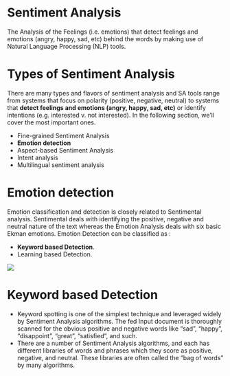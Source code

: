 # Sentiment Analysis
The Analysis of the Feelings (i.e. emotions) that detect feelings and emotions (angry, happy, sad, etc) behind the words by making use of Natural Language Processing (NLP) tools. 

# Types of Sentiment Analysis
There are many types and flavors of sentiment analysis and SA tools range from systems that focus on polarity (positive, negative, neutral) to systems that **detect feelings and emotions (angry, happy, sad, etc)** or identify intentions (e.g. interested v. not interested). In the following section, we’ll cover the most important ones.

  - Fine-grained Sentiment Analysis
  - **Emotion detection**
  - Aspect-based Sentiment Analysis
  - Intent analysis
  - Multilingual sentiment analysis
  
# Emotion detection
Emotion classification and detection is closely related to Sentimental analysis. Sentimental deals with identifying the positive, negative and neutral nature of the text whereas the Emotion Analysis deals with six basic Ekman emotions. Emotion Detection can be classified as :

 - **Keyword based Detection**.
 - Learning based Detection. 

<img src="https://user-images.githubusercontent.com/35526918/66912436-d9765800-f012-11e9-9f88-d8ba24da5831.png">

# Keyword based Detection

* Keyword spotting is one of the simplest technique and leveraged widely by Sentiment Analysis algorithms. The fed Input document is thoroughly scanned for the obvious positive and negative words like “sad”, “happy”, “disappoint”, “great”, “satisfied”, and such.
* There are a number of Sentiment Analysis algorithms, and each has different libraries of words and phrases which they score as positive, negative, and neutral. These libraries are often called the “bag of words” by many algorithms.
